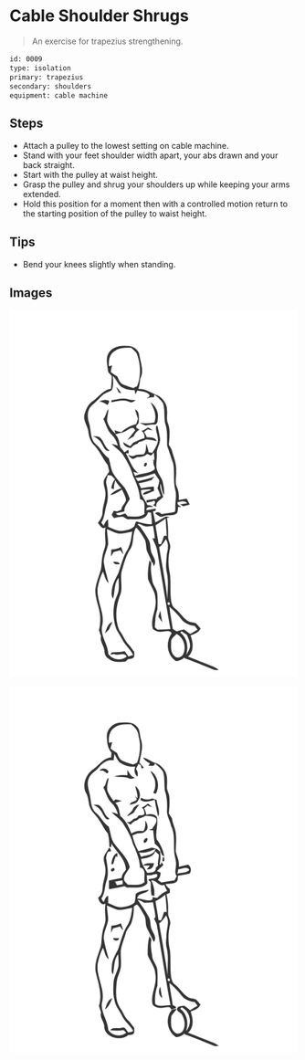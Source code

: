 # Cable Shoulder Shrugs
> An exercise for trapezius strengthening.

``` 
id: 0009 
type: isolation 
primary: trapezius 
secondary: shoulders 
equipment: cable machine 
``` 

## Steps

 - Attach a pulley to the lowest setting on cable machine.
 - Stand with your feet shoulder width apart, your abs drawn and your back straight.
 - Start with the pulley at waist height.
 - Grasp the pulley and shrug your shoulders up while keeping your arms extended.
 - Hold this position for a moment then with a controlled motion return to the starting position of the pulley to waist height.

## Tips

 - Bend your knees slightly when standing.

## Images

![](../svg/0009-relaxation.svg)

![](../svg/0009-tension.svg)
